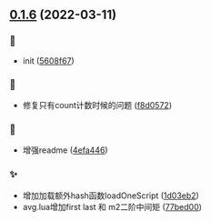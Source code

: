 ## [0.1.6](https://github.com/kongnet/skyrts/compare/5608f67873f197f416e28b27b87001a7cf16c6de...v0.1.6) (2022-03-11)


### :art:

* init ([5608f67](https://github.com/kongnet/skyrts/commit/5608f67873f197f416e28b27b87001a7cf16c6de))

### :bug:

* 修复只有count计数时候的问题 ([f8d0572](https://github.com/kongnet/skyrts/commit/f8d057249bd22e745345d017d96f184a97617953))

### :memo:

* 增强readme ([4efa446](https://github.com/kongnet/skyrts/commit/4efa4468870b6c1806b5258a65455896b73666b3))

### :sparkles:

* 增加加载额外hash函数loadOneScript ([1d03eb2](https://github.com/kongnet/skyrts/commit/1d03eb2e5c1573da69c8c5bc30b50114f47432f2))
* avg.lua增加first last 和 m2二阶中间矩 ([77bed00](https://github.com/kongnet/skyrts/commit/77bed007deebc90a53549f868e29ef0cac5a91b3))



